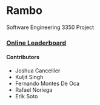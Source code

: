 # Rambo
Software Engineering 3350 Project

### [Online Leaderboard](http://cs.csubak.edu///~rnoriega/3350/leaderboard/)







#### Contributors
* Joshua Cancellier
* Kuljit Singh
* Fernando Montes De Oca
* Rafael Noriega 
* Erik Soto
